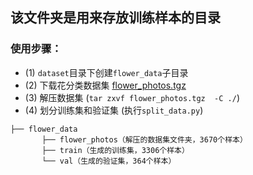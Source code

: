 ## 该文件夹是用来存放训练样本的目录

### 使用步骤：
* (1) `dataset`目录下创建`flower_data`子目录
* (2) 下载花分类数据集 [flower_photos.tgz](http://download.tensorflow.org/example_images/flower_photos.tgz)
* (3) 解压数据集 (`tar zxvf flower_photos.tgz  -C ./`)
* (4) 划分训练集和验证集 (执行`split_data.py`)  

```
├── flower_data   
       ├── flower_photos（解压的数据集文件夹，3670个样本）  
       ├── train（生成的训练集，3306个样本）  
       └── val（生成的验证集，364个样本） 
```